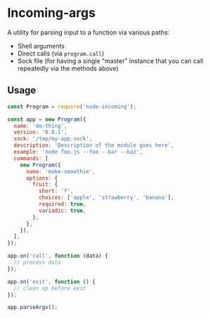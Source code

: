 # Incoming-args

A utility for parsing input to a function via various paths:

- Shell arguments
- Direct calls (via `program.call`)
- Sock file (for having a single "master" instance that you can call repeatedly
  via the methods above)

## Usage

```js
const Program = require('node-incoming');

const app = new Program({
  name: 'do-thing',
  version: '0.0.1',
  sock: '/tmp/my-app.sock',
  description: 'Description of the module goes here',
  example: 'node foo.js --foo --bar --baz',
  commands: [
    new Program({
      name: 'make-smoothie',
      options: {
        fruit: {
          short: 'f',
          choices: ['apple', 'strawberry', 'banana'],
          required: true,
          variadic: true,
        },
      },
    }),
  ],
});

app.on('call', function (data) {
  // process data
});

app.on('exit', function () {
  // clean up before exit
});

app.parseArgv();
```
